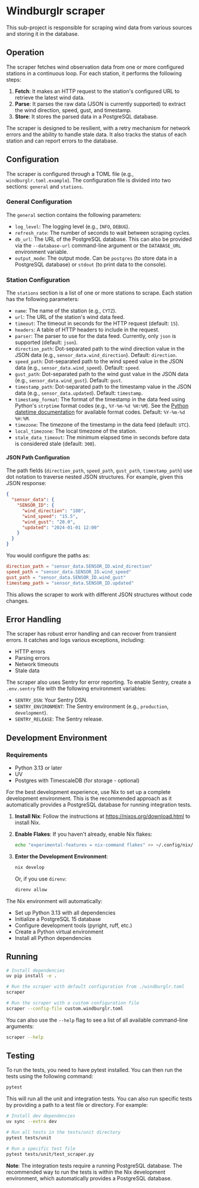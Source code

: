 # Windburglr scraper

This sub-project is responsible for scraping wind data from various sources and storing it in the database.

## Operation

The scraper fetches wind observation data from one or more configured stations in a continuous loop. For each station, it performs the following steps:

1.  **Fetch**: It makes an HTTP request to the station's configured URL to retrieve the latest wind data.
2.  **Parse**: It parses the raw data (JSON is currently supported) to extract the wind direction, speed, gust, and timestamp.
3.  **Store**: It stores the parsed data in a PostgreSQL database.

The scraper is designed to be resilient, with a retry mechanism for network errors and the ability to handle stale data. It also tracks the status of each station and can report errors to the database.

## Configuration

The scraper is configured through a TOML file (e.g., `windburglr.toml.example`). The configuration file is divided into two sections: `general` and `stations`.

### General Configuration

The `general` section contains the following parameters:

-   `log_level`: The logging level (e.g., `INFO`, `DEBUG`).
-   `refresh_rate`: The number of seconds to wait between scraping cycles.
-   `db_url`: The URL of the PostgreSQL database. This can also be provided via the `--database-url` command-line argument or the `DATABASE_URL` environment variable.
-   `output_mode`: The output mode. Can be `postgres` (to store data in a PostgreSQL database) or `stdout` (to print data to the console).

### Station Configuration

The `stations` section is a list of one or more stations to scrape. Each station has the following parameters:

-   `name`: The name of the station (e.g., `CYTZ`).
-   `url`: The URL of the station's wind data feed.
-   `timeout`: The timeout in seconds for the HTTP request (default: `15`).
-   `headers`: A table of HTTP headers to include in the request.
-   `parser`: The parser to use for the data feed. Currently, only `json` is supported (default: `json`).
-   `direction_path`: Dot-separated path to the wind direction value in the JSON data (e.g., `sensor_data.wind_direction`). Default: `direction`.
-   `speed_path`: Dot-separated path to the wind speed value in the JSON data (e.g., `sensor_data.wind_speed`). Default: `speed`.
-   `gust_path`: Dot-separated path to the wind gust value in the JSON data (e.g., `sensor_data.wind_gust`). Default: `gust`.
-   `timestamp_path`: Dot-separated path to the timestamp value in the JSON data (e.g., `sensor_data.updated`). Default: `timestamp`.
-   `timestamp_format`: The format of the timestamp in the data feed using Python's `strptime` format codes (e.g., `%Y-%m-%d %H:%M`). See the [Python datetime documentation](https://docs.python.org/3/library/datetime.html#strftime-and-strptime-format-codes) for available format codes. Default: `%Y-%m-%d %H:%M`.
-   `timezone`: The timezone of the timestamp in the data feed (default: `UTC`).
-   `local_timezone`: The local timezone of the station.
-   `stale_data_timeout`: The minimum elapsed time in seconds before data is considered stale (default: `300`).

#### JSON Path Configuration

The path fields (`direction_path`, `speed_path`, `gust_path`, `timestamp_path`) use dot notation to traverse nested JSON structures. For example, given this JSON response:

```json
{
  "sensor_data": {
    "SENSOR_ID": {
      "wind_direction": "180",
      "wind_speed": "15.5",
      "wind_gust": "20.0",
      "updated": "2024-01-01 12:00"
    }
  }
}
```

You would configure the paths as:
```toml
direction_path = "sensor_data.SENSOR_ID.wind_direction"
speed_path = "sensor_data.SENSOR_ID.wind_speed"
gust_path = "sensor_data.SENSOR_ID.wind_gust"
timestamp_path = "sensor_data.SENSOR_ID.updated"
```

This allows the scraper to work with different JSON structures without code changes.

## Error Handling

The scraper has robust error handling and can recover from transient errors. It catches and logs various exceptions, including:

-   HTTP errors
-   Parsing errors
-   Network timeouts
-   Stale data

The scraper also uses Sentry for error reporting. To enable Sentry, create a `.env.sentry` file with the following environment variables:

-   `SENTRY_DSN`: Your Sentry DSN.
-   `SENTRY_ENVIRONMENT`: The Sentry environment (e.g., `production`, `development`).
-   `SENTRY_RELEASE`: The Sentry release.

## Development Environment

### Requirements

- Python 3.13 or later
- UV
- Postgres with TimescaleDB (for storage - optional)

For the best development experience, use Nix to set up a complete development environment. This is the recommended approach as it automatically provides a PostgreSQL database for running integration tests.

1.  **Install Nix**: Follow the instructions at https://nixos.org/download.html to install Nix.

2.  **Enable Flakes**: If you haven't already, enable Nix flakes:
    ```bash
    echo "experimental-features = nix-command flakes" >> ~/.config/nix/nix.conf
    ```

3.  **Enter the Development Environment**:
    ```bash
    nix develop
    ```
    Or, if you use `direnv`:
    ```bash
    direnv allow
    ```

The Nix environment will automatically:
- Set up Python 3.13 with all dependencies
- Initialize a PostgreSQL 15 database
- Configure development tools (pyright, ruff, etc.)
- Create a Python virtual environment
- Install all Python dependencies

## Running

```bash
# Install dependencies
uv pip install -e .

# Run the scraper with default configuration from ./windburglr.toml
scraper

# Run the scraper with a custom configuration file
scraper --config-file custom.windburglr.toml
```

You can also use the `--help` flag to see a list of all available command-line arguments:

```bash
scraper --help
```

## Testing

To run the tests, you need to have pytest installed. You can then run the tests using the following command:

```bash
pytest
```

This will run all the unit and integration tests. You can also run specific tests by providing a path to a test file or directory. For example:

```bash
# Install dev dependencies
uv sync --extra dev

# Run all tests in the tests/unit directory
pytest tests/unit

# Run a specific test file
pytest tests/unit/test_scraper.py
```

**Note**: The integration tests require a running PostgreSQL database. The recommended way to run the tests is within the Nix development environment, which automatically provides a PostgreSQL database.
